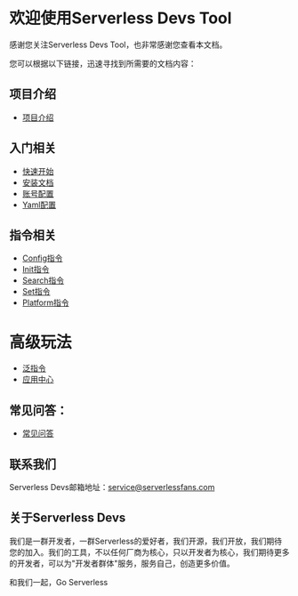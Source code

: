 # 欢迎使用Serverless Devs Tool

感谢您关注Serverless Devs Tool，也非常感谢您查看本文档。

您可以根据以下链接，迅速寻找到所需要的文档内容：

## 项目介绍

* [项目介绍](https://github.com/serverless-devs/docs/blob/master/%E5%B7%A5%E5%85%B7%E6%96%87%E6%A1%A3/%E5%BF%AB%E9%80%9F%E5%85%A5%E9%97%A8/ServerlessDevsTool%E4%BB%8B%E7%BB%8D.md)

## 入门相关

* [快速开始](https://github.com/serverless-devs/docs/blob/master/%E5%B7%A5%E5%85%B7%E6%96%87%E6%A1%A3/%E5%BF%AB%E9%80%9F%E5%85%A5%E9%97%A8/%E5%BF%AB%E9%80%9F%E5%BC%80%E5%A7%8B.md)
* [安装文档](https://github.com/serverless-devs/docs/blob/master/%E5%B7%A5%E5%85%B7%E6%96%87%E6%A1%A3/%E5%BF%AB%E9%80%9F%E5%85%A5%E9%97%A8/%E5%B7%A5%E5%85%B7%E5%AE%89%E8%A3%85.md)
* [账号配置](https://github.com/serverless-devs/docs/blob/master/%E5%B7%A5%E5%85%B7%E6%96%87%E6%A1%A3/%E5%BF%AB%E9%80%9F%E5%85%A5%E9%97%A8/%E5%AF%86%E9%92%A5%E9%85%8D%E7%BD%AE.md)
* [Yaml配置](https://github.com/serverless-devs/docs/blob/master/%E5%B7%A5%E5%85%B7%E6%96%87%E6%A1%A3/%E5%BF%AB%E9%80%9F%E5%85%A5%E9%97%A8/Yaml%E6%A0%BC%E5%BC%8F%E8%A7%84%E8%8C%83.md)

## 指令相关

* [Config指令](https://github.com/serverless-devs/docs/blob/master/%E5%B7%A5%E5%85%B7%E6%96%87%E6%A1%A3/%E6%8C%87%E4%BB%A4%E7%9B%B8%E5%85%B3/Config%E6%8C%87%E4%BB%A4.md)
* [Init指令](https://github.com/serverless-devs/docs/blob/master/%E5%B7%A5%E5%85%B7%E6%96%87%E6%A1%A3/%E6%8C%87%E4%BB%A4%E7%9B%B8%E5%85%B3/Init%E6%8C%87%E4%BB%A4.md)
* [Search指令](https://github.com/serverless-devs/docs/blob/master/%E5%B7%A5%E5%85%B7%E6%96%87%E6%A1%A3/%E6%8C%87%E4%BB%A4%E7%9B%B8%E5%85%B3/Search%E6%8C%87%E4%BB%A4.md)
* [Set指令](https://github.com/serverless-devs/docs/blob/master/%E5%B7%A5%E5%85%B7%E6%96%87%E6%A1%A3/%E6%8C%87%E4%BB%A4%E7%9B%B8%E5%85%B3/Set%E6%8C%87%E4%BB%A4.md)
* [Platform指令](https://github.com/serverless-devs/docs/blob/master/%E5%B7%A5%E5%85%B7%E6%96%87%E6%A1%A3/%E6%8C%87%E4%BB%A4%E7%9B%B8%E5%85%B3/Platform%E6%8C%87%E4%BB%A4.md)

# 高级玩法

* [泛指令](https://github.com/serverless-devs/docs/blob/master/%E5%B7%A5%E5%85%B7%E6%96%87%E6%A1%A3/%E6%8C%87%E4%BB%A4%E7%9B%B8%E5%85%B3/%E6%B3%9B%E6%8C%87%E4%BB%A4.md)
* [应用中心](https://github.com/serverless-devs/docs/blob/master/%E5%BA%94%E7%94%A8%E4%B8%AD%E5%BF%83/readme.md)

## 常见问答：

* [常见问答](https://github.com/serverless-devs/docs/blob/master/%E5%B7%A5%E5%85%B7%E6%96%87%E6%A1%A3/%E5%BF%AB%E9%80%9F%E5%85%A5%E9%97%A8/faq.md)

## 联系我们

Serverless Devs邮箱地址：service@serverlessfans.com

## 关于Serverless Devs

我们是一群开发者，一群Serverless的爱好者，我们开源，我们开放，我们期待您的加入。我们的工具，不以任何厂商为核心，只以开发者为核心，我们期待更多的开发者，可以为"开发者群体"服务，服务自己，创造更多价值。

和我们一起，Go Serverless